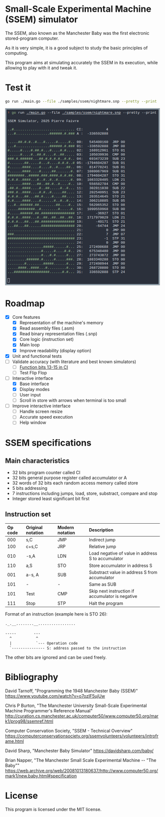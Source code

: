 # Small-Scale Experimental Machine (SSEM) simulator

The SSEM, also known as the Manchester Baby was the first electronic stored-program computer.

As it is very simple, it is a good subject to study the basic principles of computing.

This program aims at simulating accurately the SSEM in its execution, while allowing to play with it and tweak it.

# Test it

```sh
go run ./main.go --file ./samples/ssem/nightmare.snp --pretty --print
```
![Screenshot](docs/screenshot.png)

# Roadmap

- [x] Core features
  - [x] Representation of the machine's memory
  - [x] Read assembly files (.asm)
  - [x] Read binary representation files (.snp)
  - [x] Core logic (instruction set)
  - [x] Main loop
  - [x] Improve readability (display option)
- [x] Unit and functional tests
- [ ] Validate accuracy (with literature and best known simulators)
  - [ ] [Function bits 13-15 in CI](https://curation.cs.manchester.ac.uk/computer50/www.computer50.org/mark1/prog98/ssemref.html)
  - [ ] Test Flip Flop
- [ ] Interactive interface
  - [x] Base interface
  - [x] Display modes
  - [ ] User input
  - [ ] Scroll in store with arrows when terminal is too small
- [ ] Improve interactive interface
  - [ ] Handle screen resize
  - [ ] Accurate speed execution
  - [ ] Help window

# SSEM specifications

## Main characteristics

- 32 bits program counter called CI
- 32 bits general purpose register called accumulator or A
- 32 words of 32 bits each random access memory called store
- 5 bits addressing
- 7 instructions including jumps, load, store, substract, compare and stop
- Integer stored least significant bit first

## Instruction set

| Op code | Original notation | Modern notation | Description                                        |
| :------ | :---------------- | :-------------- | :------------------------------------------------- |
| 000     | s,C               | JMP             | Indirect jump                                      |
| 100     | c+s,C             | JRP             | Relative jump                                      |
| 010     | -s,A              | LDN             | Load negative of value in address S to accumulator |
| 110     | a,S               | STO             | Store accumulator in address S                     |
| 001     | a-s, A            | SUB             | Substract value in address S from accumulator      |
| 101     | -                 | -               | Same as SUB                                        |
| 101     | Test              | CMP             | Skip next instruction if accumulator is negative   |
| 111     | Stop              | STP             | Halt the program                                   |

Format of an instruction (example here is STO 26):
```
._.__........__.................

-----        ---
  ^           ^
  |           `--- Operation code
  `--------------- S: address passed to the instruction
```
The other bits are ignored and can be used freely.

# Bibliography

David Tarnoff, "Programming the 1948 Manchester Baby (SSEM)" https://www.youtube.com/watch?v=o7ozlF5ujUw

Chris P Burton, "The Manchester University Small-Scale Experimental Machine Programmer's Reference Manual" http://curation.cs.manchester.ac.uk/computer50/www.computer50.org/mark1/prog98/ssemref.html

Computer Conservation Society, "SSEM - Technical Overview" https://computerconservationsociety.org/ssemvolunteers/volunteers/introframe.html

David Sharp, "Manchester Baby Simulator" https://davidsharp.com/baby/

Brian Napper, "The Manchester Small Scale Experimental Machine -- "The Baby""
https://web.archive.org/web/20081013180637/http://www.computer50.org/mark1/new.baby.html#specification

# License

This program is licensed under the MIT license.


